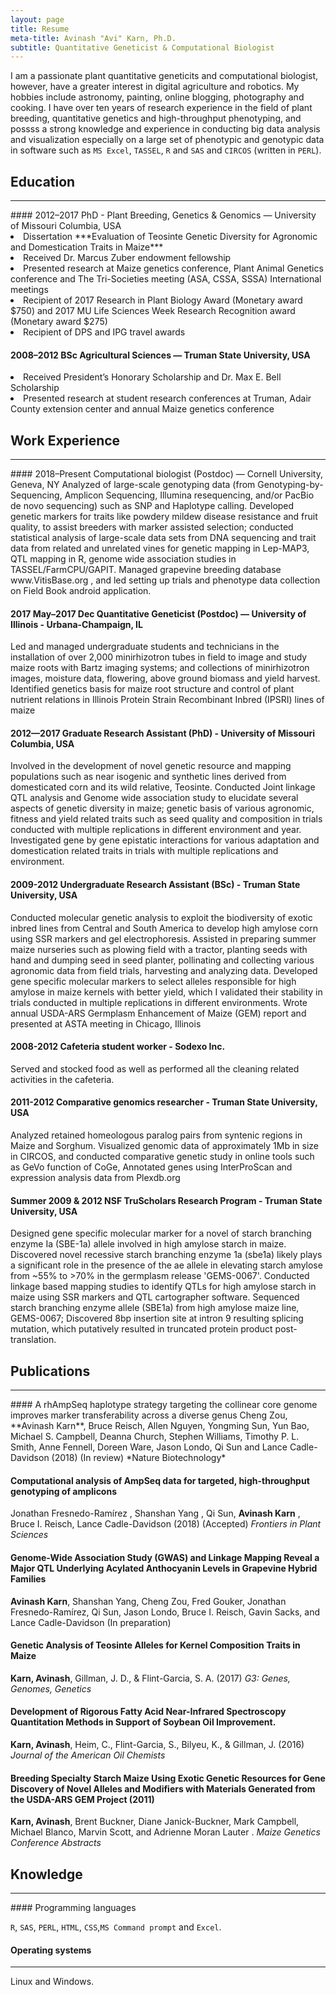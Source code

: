 ```yaml
---
layout: page
title: Resume
meta-title: Avinash "Avi" Karn, Ph.D.
subtitle: Quantitative Geneticist & Computational Biologist
---
```

I am a passionate plant quantitative geneticits and computational biologist, however, have a greater interest in digital agriculture and robotics. My hobbies include astronomy, painting, online blogging, photography and cooking. I have over ten years of research experience in the field of plant breeding, quantitative genetics and high-throughput phenotyping, and possss a strong knowledge and experience in conducting big data analysis and visualization especially on a large set of phenotypic and genotypic data in software such as `MS Excel`, `TASSEL`, `R` and `SAS` and `CIRCOS` (written in `PERL`).

## Education
<hr>
#### 2012–2017 PhD - Plant Breeding, Genetics & Genomics — University of Missouri Columbia, USA
<li>Dissertation ***Evaluation of Teosinte Genetic Diversity for Agronomic and Domestication Traits in Maize***</li>
<li>Received Dr. Marcus Zuber endowment fellowship</li>
<li>Presented research at Maize genetics conference, Plant Animal Genetics conference and The Tri-Societies meeting (ASA, CSSA, SSSA)     International meetings</li>
<li>Recipient of 2017 Research in Plant Biology Award (Monetary award $750) and 2017 MU Life Sciences Week Research Recognition award (Monetary award $275)</li>
<li>Recipient of DPS and IPG travel awards</li>

#### 2008–2012 BSc Agricultural Sciences — Truman State University, USA
<li>Received President’s Honorary Scholarship and Dr. Max E. Bell Scholarship</li>
<li>Presented research at student research conferences at Truman, Adair County extension center and annual Maize genetics conference</li>

## Work Experience
<hr>
#### 2018–Present Computational biologist (Postdoc) — Cornell University, Geneva, NY
Analyzed of large-scale genotyping data (from Genotyping-by-Sequencing, Amplicon Sequencing, Illumina resequencing, and/or PacBio de novo sequencing) such as SNP and Haplotype calling. Developed genetic markers for traits like powdery mildew disease resistance and fruit quality, to assist breeders with marker assisted selection; conducted statistical analysis of large-scale data sets from DNA sequencing and trait data from related and unrelated vines for genetic mapping in Lep-MAP3, QTL mapping in R, genome wide association studies in TASSEL/FarmCPU/GAPIT. Managed grapevine breeding database www.VitisBase.org , and led setting up trials and phenotype data collection on Field Book android application.

#### 2017 May–2017 Dec Quantitative Geneticist (Postdoc) — University of Illinois - Urbana-Champaign, IL

Led and managed undergraduate students and technicians in the installation of over 2,000 minirhizotron tubes in field to image and study maize roots with Bartz imaging systems; and collections of minirhizotron images, moisture data, flowering, above ground biomass and yield harvest. Identified genetics basis for maize root structure and control of plant nutrient relations in Illinois Protein Strain Recombinant Inbred (IPSRI) lines of maize

#### 2012—2017 Graduate Research Assistant (PhD) - University of Missouri Columbia, USA

Involved in the development of novel genetic resource and mapping populations such as near isogenic and synthetic lines derived from domesticated corn and its wild relative, Teosinte. Conducted Joint linkage QTL analysis and Genome wide association study to elucidate several aspects of genetic diversity in maize; genetic basis of various agronomic, fitness and yield related traits such as seed quality and composition in trials conducted with multiple replications in different environment and year. Investigated gene by gene epistatic interactions for various adaptation and domestication related traits in trials with multiple replications and environment.

#### 2009-2012 Undergraduate Research Assistant (BSc) - Truman State University, USA
Conducted molecular genetic analysis to exploit the biodiversity of exotic inbred lines from Central and South America to develop high amylose corn using SSR markers and gel electrophoresis. Assisted in preparing summer maize nurseries such as plowing field with a tractor, planting seeds with hand and dumping seed in seed planter, pollinating and collecting various agronomic data from field trials, harvesting and analyzing data. Developed gene specific molecular markers to select alleles responsible for high amylose in maize kernels with better yield, which I validated their stability in trials conducted in multiple replications in different environments. Wrote annual USDA-ARS Germplasm Enhancement of Maize (GEM) report and presented at ASTA meeting in Chicago, Illinois 

#### 2008-2012 Cafeteria student worker - Sodexo Inc. 
Served and stocked food as well as performed all the cleaning related activities in the cafeteria.

#### 2011-2012 Comparative genomics researcher - Truman State University, USA
Analyzed retained homeologous paralog pairs from syntenic regions in Maize and Sorghum. Visualized genomic data of approximately 1Mb in size in CIRCOS, and conducted comparative genetic study in online tools such as GeVo function of CoGe, Annotated genes using InterProScan and expression analysis data from Plexdb.org 

#### Summer 2009 & 2012 NSF TruScholars Research Program - Truman State University, USA
Designed gene specific molecular marker for a novel of starch branching enzyme Ia (SBE-1a) allele involved in high amylose starch in maize. Discovered novel recessive starch branching enzyme 1a (sbe1a) likely plays a significant role in the presence of the ae allele in elevating starch amylose from ~55% to >70% in the germplasm release 'GEMS-0067'. Conducted linkage based mapping studies to identify QTLs for high amylose starch in maize using SSR markers and QTL cartographer software. Sequenced starch branching enzyme allele (SBE1a) from high amylose maize line, GEMS-0067; Discovered 8bp insertion site at intron 9 resulting splicing mutation, which putatively resulted in truncated protein product post-translation.

## Publications
<hr>
#### A rhAmpSeq haplotype strategy targeting the collinear core genome improves marker transferability across a diverse genus
Cheng Zou, **Avinash Karn**, Bruce Reisch, Allen Nguyen, Yongming Sun, Yun Bao, Michael S. Campbell, Deanna Church, Stephen Williams, Timothy P. L. Smith, Anne Fennell, Doreen Ware, Jason Londo, Qi Sun and Lance Cadle-Davidson
(2018) (In review)
*Nature Biotechnology*

#### Computational analysis of AmpSeq data for targeted, high-throughput genotyping of amplicons 
Jonathan Fresnedo-Ramírez , Shanshan Yang , Qi Sun, **Avinash Karn** , Bruce I. Reisch, Lance Cadle-Davidson (2018) (Accepted)
*Frontiers in Plant Sciences*

#### Genome-Wide Association Study (GWAS) and Linkage Mapping Reveal a Major QTL Underlying Acylated Anthocyanin Levels in Grapevine Hybrid Families
**Avinash Karn**, Shanshan Yang, Cheng Zou, Fred Gouker, Jonathan Fresnedo-Ramírez, Qi Sun, Jason Londo, Bruce I. Reisch, Gavin Sacks, and Lance Cadle-Davidson  (In preparation)

#### Genetic Analysis of Teosinte Alleles for Kernel Composition Traits in Maize 
**Karn, Avinash**, Gillman, J. D., & Flint-Garcia, S. A. (2017) 
*G3: Genes, Genomes, Genetics*

#### Development of Rigorous Fatty Acid Near-Infrared Spectroscopy Quantitation Methods in Support of Soybean Oil Improvement.
**Karn, Avinash**, Heim, C., Flint-Garcia, S., Bilyeu, K., & Gillman, J. (2016)
*Journal of the American Oil Chemists*

#### Breeding Specialty Starch Maize Using Exotic Genetic Resources for Gene Discovery of Novel Alleles and Modifiers with Materials Generated from the USDA-ARS GEM Project  (2011)
**Karn, Avinash**, Brent Buckner, Diane Janick-Buckner, Mark Campbell, Michael Blanco, Marvin Scott, and Adrienne Moran Lauter .
*Maize Genetics Conference Abstracts*

## Knowledge
<hr>
#### Programming languages

`R`, `SAS`, `PERL`, `HTML`, `CSS`,`MS Command prompt` and `Excel`.

#### Operating systems 
<hr>
Linux and Windows.

<!-- Global site tag (gtag.js) - Google Analytics -->
<script async src="https://www.googletagmanager.com/gtag/js?id=UA-123359651-1"></script>
<script>
  window.dataLayer = window.dataLayer || [];
  function gtag(){dataLayer.push(arguments);}
  gtag('js', new Date());
  gtag('config', 'UA-123359651-1');
</script>
